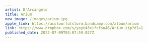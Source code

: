 ```yaml
---
artist: D'Arcangelo
title: Arium
new_image: /images/arium.jpg
apple_link: https://acolourfulstorm.bandcamp.com/album/arium
link: https://www.dropbox.com/s/yoyt43xifcfsu46/Arium.zip?dl=1
published_date: 2022-07-09T03:07:59.027Z
---
```

